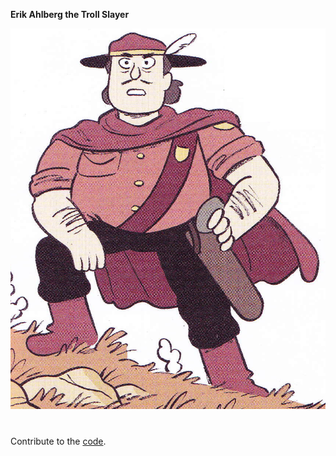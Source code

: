 **Erik Ahlberg the Troll Slayer**

![Erik Ahlberg](/images/Erik_Ahlberg.png)

#
Contribute to the [code](https://github.com/SparagusGamer/Erik-Website/). 
